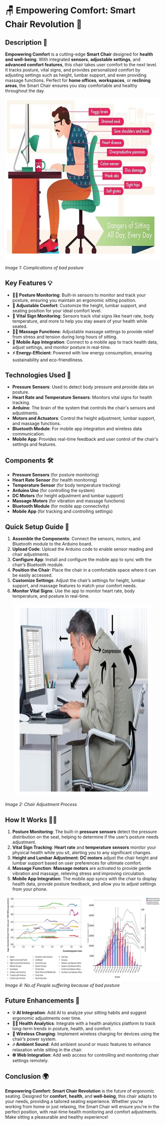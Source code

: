 # 🪑 Empowering Comfort: Smart Chair Revolution 💺

## Description 🌟
**Empowering Comfort** is a cutting-edge **Smart Chair** designed for **health and well-being**. With integrated **sensors**, **adjustable settings**, and **advanced comfort features**, this chair takes user comfort to the next level. It tracks posture, vital signs, and provides personalized comfort by adjusting settings such as height, lumbar support, and even providing massage functions. Perfect for **home offices**, **workspaces**, or **reclining areas**, the Smart Chair ensures you stay comfortable and healthy throughout the day.

<p align="center">
  <img src="Images/Complications.png" alt="Smart Chair Overview"/>
</p>

*Image 1: Complications of bad posture*

## Key Features 💡
- **🧘‍♂️ Posture Monitoring**: Built-in sensors to monitor and track your posture, ensuring you maintain an ergonomic sitting position.
- **🔄 Adjustable Comfort**: Customize the height, lumbar support, and seating position for your ideal comfort level.
- **💓 Vital Sign Monitoring**: Sensors track vital signs like heart rate, body temperature, and more to help you stay aware of your health while seated.
- **💆‍♂️ Massage Functions**: Adjustable massage settings to provide relief from stress and tension during long hours of sitting.
- **📱 Mobile App Integration**: Connect to a mobile app to track health data, adjust settings, and monitor posture in real-time.
- **⚡ Energy-Efficient**: Powered with low energy consumption, ensuring sustainability and eco-friendliness.

## Technologies Used 🔧
- **Pressure Sensors**: Used to detect body pressure and provide data on posture.
- **Heart Rate and Temperature Sensors**: Monitors vital signs for health tracking.
- **Arduino**: The brain of the system that controls the chair's sensors and adjustments.
- **Motors and Actuators**: Control the height adjustment, lumbar support, and massage functions.
- **Bluetooth Module**: For mobile app integration and wireless data communication.
- **Mobile App**: Provides real-time feedback and user control of the chair's settings and features.

## Components 🛠️
- **Pressure Sensors** (for posture monitoring)
- **Heart Rate Sensor** (for health monitoring)
- **Temperature Sensor** (for body temperature tracking)
- **Arduino Uno** (for controlling the system)
- **DC Motors** (for height adjustment and lumbar support)
- **Massage Motors** (for vibration and massage functions)
- **Bluetooth Module** (for mobile app connectivity)
- **Mobile App** (for tracking and controlling settings)

## Quick Setup Guide 🚀

1. **Assemble the Components**: Connect the sensors, motors, and Bluetooth module to the Arduino board.
2. **Upload Code**: Upload the Arduino code to enable sensor reading and chair adjustments.
3. **Configure App**: Install and configure the mobile app to sync with the chair’s Bluetooth module.
4. **Position the Chair**: Place the chair in a comfortable space where it can be easily accessed.
5. **Customize Settings**: Adjust the chair’s settings for height, lumbar support, and massage features to match your comfort needs.
6. **Monitor Vital Signs**: Use the app to monitor heart rate, body temperature, and posture in real-time.

<p align="center">
  <img src="Images/Adjustments.png" alt="Chair Adjustment Process"/>
</p>

*Image 2: Chair Adjustment Process*

## How It Works 🧑‍💻
1. **Posture Monitoring**: The built-in **pressure sensors** detect the pressure distribution on the seat, helping to determine if the user’s posture needs adjustment.
2. **Vital Sign Tracking**: **Heart rate** and **temperature sensors** monitor your physical health while you sit, alerting you to any significant changes.
3. **Height and Lumbar Adjustment**: **DC motors** adjust the chair height and lumbar support based on user preferences for ultimate comfort.
4. **Massage Function**: **Massage motors** are activated to provide gentle vibration and massage, relieving stress and improving circulation.
5. **Mobile App Integration**: The mobile app syncs with the chair to display health data, provide posture feedback, and allow you to adjust settings from your phone.

![Smart Chair Features](Images/Smartchair1.png)  
*Image 4: No.of People suffering because of bad posture*

## Future Enhancements 🌱
- **💡 AI Integration**: Add AI to analyze your sitting habits and suggest ergonomic adjustments over time.
- **🧑‍⚕️ Health Analytics**: Integrate with a health analytics platform to track long-term trends in posture, health, and comfort.
- **🔋 Wireless Charging**: Implement wireless charging for devices using the chair’s power system.
- **🎶 Ambient Sound**: Add ambient sound or music features to enhance relaxation while sitting in the chair.
- **🌐 Web Integration**: Add web access for controlling and monitoring chair settings remotely.

## Conclusion 🌍
**Empowering Comfort: Smart Chair Revolution** is the future of ergonomic seating. Designed for **comfort**, **health**, and **well-being**, this chair adapts to your needs, providing a tailored seating experience. Whether you're working from home or just relaxing, the Smart Chair will ensure you're in the perfect position, with real-time health monitoring and comfort adjustments. Make sitting a pleasurable and healthy experience!



